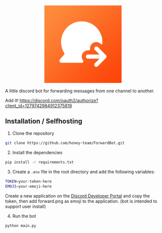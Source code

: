 <p align=center>
    <img src="logo.png" width="250" />
</p>

A little discord bot for forwarding messages from one channel to another.

Add it! https://discord.com/oauth2/authorize?client_id=1279742984912375819

## Installation / Selfhosting

1. Clone the repository

```bash
git clone https://github.com/honey-team/ForwardBot.git
```

2. Install the dependencies

```bash
pip install -r requirements.txt
```

3. Create a `.env` file in the root directory and add the following variables:

```bash
TOKEN=your-token-here
EMOJI=your-emoji-here
```

Create a new application on the [Discord Developer Portal](https://discord.com/developers/applications) and copy the token, then add forward.png as emoji to the application. (bot is intended to support user install)

4. Run the bot

```bash
python main.py
```